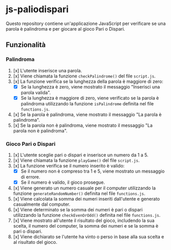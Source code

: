 # js-paliodispari

Questo repository contiene un'applicazione JavaScript per verificare se una parola è palindroma e per giocare al gioco Pari o Dispari.

## Funzionalità

### Palindroma

1. [x] L'utente inserisce una parola.
2. [x] Viene chiamata la funzione `checkPalindrome()` del file `script.js`.
3. [x] La funzione verifica se la lunghezza della parola è maggiore di zero:
   - [x] Se la lunghezza è zero, viene mostrato il messaggio "Inserisci una parola valida".
   - [x] Se la lunghezza è maggiore di zero, viene verificato se la parola è palindroma utilizzando la funzione `isPalindrome` definita nel file `functions.js`.
4. [x] Se la parola è palindroma, viene mostrato il messaggio "La parola è palindroma".
5. [x] Se la parola non è palindroma, viene mostrato il messaggio "La parola non è palindroma".

### Gioco Pari o Dispari

1. [x] L'utente sceglie pari o dispari e inserisce un numero da 1 a 5.
2. [x] Viene chiamata la funzione `playGame()` del file `script.js`.
3. [x] La funzione verifica se il numero inserito è valido:
   - [x] Se il numero non è compreso tra 1 e 5, viene mostrato un messaggio di errore.
   - [x] Se il numero è valido, il gioco prosegue.
4. [x] Viene generato un numero casuale per il computer utilizzando la funzione `generateRandomNumber()` definita nel file `functions.js`.
5. [x] Viene calcolata la somma dei numeri inseriti dall'utente e generato casualmente dal computer.
6. [x] Viene determinato se la somma dei numeri è pari o dispari utilizzando la funzione `checkEvenOrOdd()` definita nel file `functions.js`.
7. [x] Viene mostrato all'utente il risultato del gioco, includendo la sua scelta, il numero del computer, la somma dei numeri e se la somma è pari o dispari.
8. [x] Viene dichiarato se l'utente ha vinto o perso in base alla sua scelta e al risultato del gioco.
